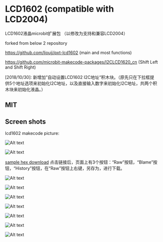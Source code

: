 # LCD1602 (compatible with LCD2004)

LCD1602液晶microbit扩展包 （以修改为支持和兼容LCD2004）

forked from below 2 repository

https://github.com/lioujj/pxt-lcd1602 (main and most functions)

https://github.com/microbit-makecode-packages/I2CLCD1620_cn (Shift Left and Shift Right)

[2018/10/30]: 新增加”自动设置LCD1602 I2C地址“积木块。（原先只在下拉框提供5个地址选项来初始化I2C地址，以及直接输入数字来初始化I2C地址，共两个积木块来初始化液晶。）

## MIT

## Screen shots

lcd1602 makecode picture:

![Alt text](lcd1602.PNG?raw=true "lcd1602 makecode picture")

![Alt text](lcd2004.PNG?raw=true "lcd2004 makecode picture")

[sample hex download](microbit-LCD1602-Test2.hex) 点击链接后，页面上有3个按钮：“Raw”按钮，“Blame”按钮，“History”按钮，在“Raw”按钮上右键，另存为，进行下载。

![Alt text](lcd2004_code.jpg?raw=true "lcd1602 test picture")

![Alt text](1.jpg?raw=true "lcd1602 test picture")

![Alt text](2.jpg?raw=true "lcd1602 test picture")

![Alt text](3.jpg?raw=true "lcd1602 test picture")

![Alt text](4.jpg?raw=true "lcd1602 test picture")

![Alt text](5.jpg?raw=true "lcd1602 test picture")

![Alt text](6.jpg?raw=true "lcd1602 test picture")
